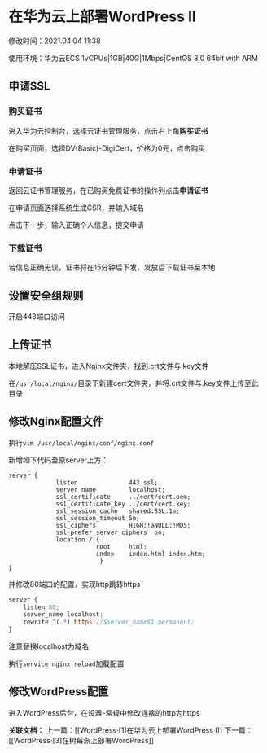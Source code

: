 # 在华为云上部署WordPress II

修改时间：2021.04.04 11:38

使用环境：华为云ECS 1vCPUs|1GB|40G|1Mbps|CentOS 8.0  64bit with ARM

## 申请SSL

### 购买证书

进入华为云控制台，选择云证书管理服务，点击右上角**购买证书**

在购买页面，选择DV(Basic)-DigiCert，价格为0元，点击购买

### 申请证书

返回云证书管理服务，在已购买免费证书的操作列点击**申请证书**

在申请页面选择系统生成CSR，并输入域名

点击下一步，输入正确个人信息，提交申请

### 下载证书

若信息正确无误，证书将在15分钟后下发，发放后下载证书至本地

## 设置安全组规则

开启443端口访问

## 上传证书

本地解压SSL证书，进入Nginx文件夹，找到.crt文件与.key文件

在`/usr/local/nginx/`目录下新建cert文件夹，并将.crt文件与.key文件上传至此目录

## 修改Nginx配置文件

执行`vim /usr/local/nginx/conf/nginx.conf`

新增如下代码至原server上方：

```
server {  
             listen              443 ssl;  
             server_name         localhost;
             ssl_certificate     ../cert/cert.pem;  
             ssl_certificate_key ../cert/cert.key;
             ssl_session_cache   shared:SSL:1m;  
             ssl_session_timeout 5m;  
             ssl_ciphers         HIGH:!aNULL:!MD5;         
             ssl_prefer_server_ciphers  on;  
             location / {  
                        root     html; 
                        index    index.html index.htm;  
                         }  
}
```

并修改80端口的配置，实现http跳转https

```javascript
server {
    listen 80;
    server_name localhost;
    rewrite ^(.*) https://$server_name$1 permanent;
}
```

注意替换localhost为域名

执行`service nginx reload`加载配置

## 修改WordPress配置

进入WordPress后台，在设置-常规中修改连接的http为https

**关联文档：**
上一篇：[[WordPress·[1]在华为云上部署WordPress I]]
下一篇：[[WordPress·[3]在树莓派上部署WordPress]]